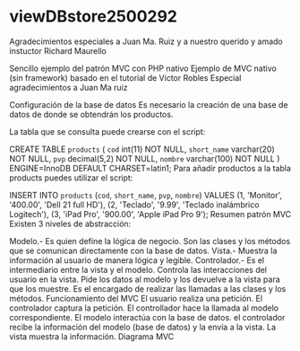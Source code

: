 # viewDBstore2500292

Agradecimientos especiales a Juan Ma. Ruiz y a nuestro querido y amado instuctor Richard Maurello 

Sencillo ejemplo del patrón MVC con PHP nativo
Ejemplo de MVC nativo (sin framework) basado en el tutorial de Victor Robles Especial agradecimientos a Juan Ma ruiz

Configuración de la base de datos
Es necesario la creación de una base de datos de donde se obtendrán los productos.

La tabla que se consulta puede crearse con el script:

CREATE TABLE `products` (
  `cod` int(11) NOT NULL,
  `short_name` varchar(20) NOT NULL,
  `pvp` decimal(5,2) NOT NULL,
  `nombre` varchar(100) NOT NULL
) ENGINE=InnoDB DEFAULT CHARSET=latin1;
Para añadir productos a la tabla products puedes utilizar el script:

INSERT INTO `products` (`cod`, `short_name`, `pvp`, `nombre`) VALUES
(1, 'Monitor', '400.00', 'Dell 21 full HD'),
(2, 'Teclado', '9.99', 'Teclado inalámbrico Logitech'),
(3, 'iPad Pro', '900.00', 'Apple iPad Pro 9');
Resumen patrón MVC
Existen 3 niveles de abstracción:

Modelo.- Es quien define la lógica de negocio. Son las clases y los métodos que se comunican directamente con la base de datos.
Vista.- Muestra la información al usuario de manera lógica y legible.
Controlador.- Es el intermediario entre la vista y el modelo. Controla las interacciones del usuario en la vista. Pide los datos al modelo y los devuelve a la vista para que los muestre. Es el encargado de realizar las llamadas a las clases y los métodos.
Funcionamiento del MVC
El usuario realiza una petición.
El controlador captura la petición.
El controllador hace la llamada al modelo correspondiente.
El modelo interactúa con la base de datos.
el controlador recibe la información del modelo (base de datos) y la envía a la vista.
La vista muestra la información.
Diagrama MVC


